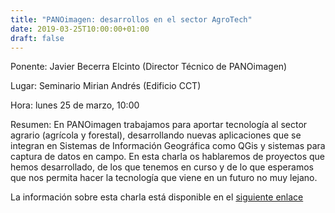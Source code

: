 ```yaml
---
title: "PANOimagen: desarrollos en el sector AgroTech"
date: 2019-03-25T10:00:00+01:00
draft: false
---
```


Ponente: Javier Becerra Elcinto (Director Técnico de PANOimagen)

Lugar: Seminario Mirian Andrés (Edificio CCT)

Hora: lunes 25 de marzo, 10:00

Resumen: En PANOimagen trabajamos para aportar tecnología al sector agrario (agrícola y forestal), desarrollando nuevas aplicaciones que se integran en  Sistemas de Información Geográfica como QGis y sistemas para captura de datos en campo. En esta charla os hablaremos de proyectos que hemos desarrollado, de los que tenemos en curso y de lo que esperamos que nos permita hacer la tecnología que viene en un futuro no muy lejano.

<!--more-->

La información sobre esta charla está disponible en el <a href="https://seminariomirianandres.unirioja.es/2019/03/25/panoimagen-desarrollos-en-sector-agrotech/">siguiente enlace</a>




